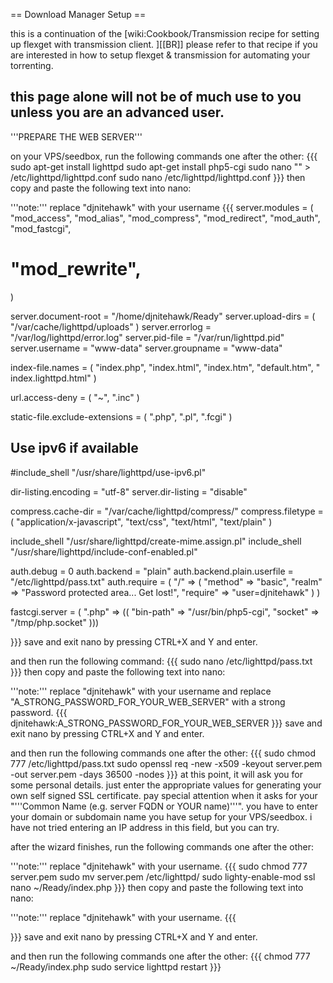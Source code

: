 == Download Manager Setup ==

this is a continuation of the [wiki:Cookbook/Transmission recipe for setting up flexget with transmission client. ][[BR]]
please refer to that recipe if you are interested in how to setup flexget & transmission for automating your torrenting.

this page alone will not be of much use to you unless you are an advanced user.
----
'''PREPARE THE WEB SERVER'''

on your VPS/seedbox, run the following commands one after the other:
{{{
sudo apt-get install lighttpd
sudo apt-get install php5-cgi
sudo nano "" > /etc/lighttpd/lighttpd.conf
sudo nano /etc/lighttpd/lighttpd.conf
}}}
then copy and paste the following text into nano:

'''note:''' replace "djnitehawk" with your username
{{{
server.modules = (
	"mod_access",
	"mod_alias",
	"mod_compress",
 	"mod_redirect",
	"mod_auth",
	"mod_fastcgi",
#       "mod_rewrite",
)

server.document-root        = "/home/djnitehawk/Ready"
server.upload-dirs          = ( "/var/cache/lighttpd/uploads" )
server.errorlog             = "/var/log/lighttpd/error.log"
server.pid-file             = "/var/run/lighttpd.pid"
server.username             = "www-data"
server.groupname            = "www-data"

index-file.names            = ( "index.php", "index.html",
                                "index.htm", "default.htm",
                               " index.lighttpd.html" )

url.access-deny             = ( "~", ".inc" )

static-file.exclude-extensions = ( ".php", ".pl", ".fcgi" )

## Use ipv6 if available
#include_shell "/usr/share/lighttpd/use-ipv6.pl"

dir-listing.encoding        = "utf-8"
server.dir-listing          = "disable"

compress.cache-dir          = "/var/cache/lighttpd/compress/"
compress.filetype           = ( "application/x-javascript", "text/css", "text/html", "text/plain" )

include_shell "/usr/share/lighttpd/create-mime.assign.pl"
include_shell "/usr/share/lighttpd/include-conf-enabled.pl"

auth.debug = 0
auth.backend = "plain"
auth.backend.plain.userfile = "/etc/lighttpd/pass.txt"
auth.require = ( "/" =>
(
"method" => "basic",
"realm" => "Password protected area... Get lost!",
"require" => "user=djnitehawk"
)
)

fastcgi.server = ( ".php" => (( 
				"bin-path" => "/usr/bin/php5-cgi",
				"socket" => "/tmp/php.socket" 
				)))

}}}
save and exit nano by pressing CTRL+X and Y and enter.

and then run the following command:
{{{
sudo nano /etc/lighttpd/pass.txt
}}}
then copy and paste the following text into nano:

'''note:''' replace "djnitehawk" with your username and replace "A_STRONG_PASSWORD_FOR_YOUR_WEB_SERVER" with a strong password.
{{{
djnitehawk:A_STRONG_PASSWORD_FOR_YOUR_WEB_SERVER
}}}
save and exit nano by pressing CTRL+X and Y and enter.

and then run the following commands one after the other:
{{{
sudo chmod 777 /etc/lighttpd/pass.txt
sudo openssl req -new -x509 -keyout server.pem -out server.pem -days  36500 -nodes
}}}
at this point, it will ask you for some personal details. just enter the appropriate values for generating your own self signed SSL certificate. pay special attention when it asks for your "'''Common Name (e.g. server FQDN or YOUR name)'''". you have to enter your domain or subdomain name you have setup for your VPS/seedbox. i have not tried entering an IP address in this field, but you can try.

after the wizard finishes, run the following commands one after the other:

'''note:''' replace "djnitehawk" with your username.
{{{
sudo chmod 777 server.pem
sudo mv server.pem /etc/lighttpd/
sudo lighty-enable-mod ssl
nano ~/Ready/index.php
}}}
then copy and paste the following text into nano:

'''note:''' replace "djnitehawk" with your username.
{{{
<?php

$src = "/home/djnitehawk/Ready";

$del = $_GET['delete'];
$clean = $_GET['clean'];

if (!empty($del)){
	$file = "$src$del";
	unlink($file);
	echo "File Deleted: $file";
	exit;
}

if (!empty($clean)){
	if ($clean == 'yes') {
		RemoveEmptySubFolders($src);
		echo "Empty folders have been cleaned...";
	}
	exit;
}

$res = ListIn($src, "$src/");
echo implode('|',$res);

function RemoveEmptySubFolders($path)
{
  $empty=true;
  foreach (glob($path.DIRECTORY_SEPARATOR."*") as $file)
  {
     $empty &= is_dir($file) && RemoveEmptySubFolders($file);
  }
  return $empty && rmdir($path);
}

function ListIn($dir, $prefix) {
  $dir = rtrim($dir, '\\/');
  $result = array();

    foreach (scandir($dir) as $f) {
      if ($f !== '.' and $f !== '..' and $f !== '.lock' and $f !== 'index.php') {
        if (is_dir("$dir/$f")) {
          $result = array_merge($result, ListIn("$dir/$f", "$prefix$f/"));
        } else {
          $result[] = $prefix.$f;
        }
      }
    }

  return $result;
}

?>
}}}
save and exit nano by pressing CTRL+X and Y and enter.

and then run the following commands one after the other:
{{{
chmod 777 ~/Ready/index.php
sudo service lighttpd restart
}}}
